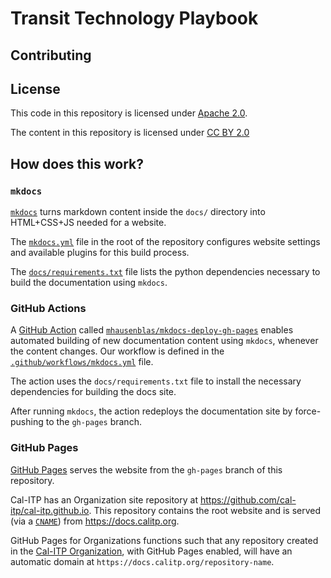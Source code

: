 # Transit Technology Playbook

## Contributing

## License

This code in this repository is licensed under [Apache 2.0](./LICENSE).

The content in this repository is licensed under [CC BY 2.0](https://creativecommons.org/licenses/by/2.0/)

## How does this work?

### `mkdocs`

[`mkdocs`][mkdocs] turns markdown content inside the `docs/` directory into HTML+CSS+JS needed for a website.

The [`mkdocs.yml`](https://github.com/cal-itp/mkdocs-template/blob/main/mkdocs.yml) file in the root of the repository
configures website settings and available plugins for this build process.

The [`docs/requirements.txt`](https://github.com/cal-itp/mkdocs-template/blob/main/docs/requirements.txt) file lists the
python dependencies necessary to build the documentation using `mkdocs`.

### GitHub Actions

A [GitHub Action][gh-actions] called [`mhausenblas/mkdocs-deploy-gh-pages`][mkdocs-deploy-gh-pages] enables automated
building of new documentation content using `mkdocs`, whenever the content changes. Our workflow is defined in the
[`.github/workflows/mkdocs.yml`](https://github.com/cal-itp/mkdocs-template/blob/main/.github/workflows/mkdocs.yml) file.

The action uses the `docs/requirements.txt` file to install the necessary dependencies for building the docs site.

After running `mkdocs`, the action redeploys the documentation site by force-pushing to the `gh-pages` branch.

### GitHub Pages

[GitHub Pages][gh-pages] serves the website from the `gh-pages` branch of this repository.

Cal-ITP has an Organization site repository at <https://github.com/cal-itp/cal-itp.github.io>. This repository contains the
root website and is served (via a [`CNAME`](https://github.com/cal-itp/cal-itp.github.io/blob/main/CNAME)) from
<https://docs.calitp.org>.

GitHub Pages for Organizations functions such that any repository created in the [Cal-ITP Organization][cal-itp-org], with
GitHub Pages enabled, will have an automatic domain at `https://docs.calitp.org/repository-name`.

[cal-itp-org]: https://github.com/cal-itp
[gh-actions]: https://github.com/features/actions
[gh-pages]: https://pages.github.com/
[gh-template-repo]: https://docs.github.com/en/github/creating-cloning-and-archiving-repositories/creating-a-repository-on-github/creating-a-repository-from-a-template
[gh-template-repo-howto]: https://docs.github.com/en/github/creating-cloning-and-archiving-repositories/creating-a-repository-on-github/creating-a-repository-from-a-template#creating-a-repository-from-a-template
[mkdocs]: https://www.mkdocs.org/
[mkdocs-deploy-gh-pages]: https://github.com/mhausenblas/mkdocs-deploy-gh-pages
